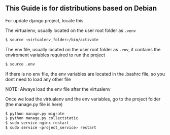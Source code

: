 This Guide is for distributions based on Debian
------

For update django project, locate this

The virtualenv, usually located on the user root folder as ``` .venv ```

```bash
$ source <virtualenv_folder>/bin/activate
```

The env file, usually located on the user root folder as ``` .env ```, it contains the enviroment variables required to 
run the project

```bash
$ source .env
```

If there is no env file, the env variables are located in the .bashrc file, so you dont need to load any other file

NOTE: Always load the env file after the virtualenv

Once we load the virtualenv and the env variables, go to the project folder (the manage.py file is here)

```bash
$ python manage.py migrate
$ python manage.py collectstatic
$ sudo service nginx restart
$ sudo service <project_service> restart
```
